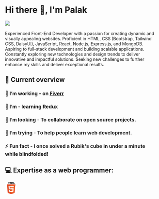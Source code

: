 # Hi there 👋, I'm Palak
![](https://drive.google.com/uc?export=view&id=1KRS0ij7Kkv-t3B7Vbf4nuOv7BA6U5sZy)

Experienced Front-End Developer with a passion for creating dynamic and visually appealing websites. Proficient in HTML, CSS (Bootstrap, Tailwind CSS, DaisyUI), JavaScript, React, Node.js, Express.js, and MongoDB. Aspiring to full-stack development and building scalable applications. Constantly exploring new technologies and design trends to deliver innovative and impactful solutions. Seeking new challenges to further enhance my skills and deliver exceptional results.

## 👀 Current overview

### 🔭 I’m working - on [Fiverr](https://www.fiverr.com/palak_wpseo)
### 🌱 I’m - learning Redux 
### 👯 I’m looking - To collaborate on open source projects.
### 🤔 I’m trying - To help people learn web development.
### ⚡ Fun fact - I once solved a Rubik's cube in under a minute while blindfolded!

## 💻 Expertise as a web programmer:

<a href="https://www.w3.org/html/" target="_blank" rel="noreferrer"> <img src="https://raw.githubusercontent.com/devicons/devicon/master/icons/html5/html5-original-wordmark.svg" alt="html5" width="40" height="40"/> </a>

